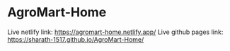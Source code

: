 # AgroMart-Home

Live netlify link: https://agromart-home.netlify.app/
Live github pages link: https://sharath-1517.github.io/AgroMart-Home/
